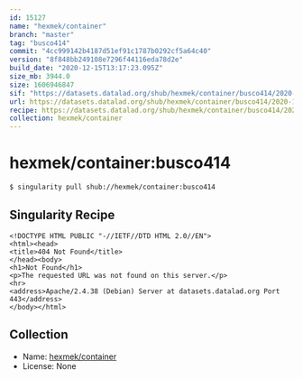 ```yaml
---
id: 15127
name: "hexmek/container"
branch: "master"
tag: "busco414"
commit: "4cc999142b4187d51ef91c1787b0292cf5a64c40"
version: "8f848bb249108e7296f44116eda78d2e"
build_date: "2020-12-15T13:17:23.095Z"
size_mb: 3944.0
size: 1606946847
sif: "https://datasets.datalad.org/shub/hexmek/container/busco414/2020-12-15-4cc99914-8f848bb2/8f848bb249108e7296f44116eda78d2e.sif"
url: https://datasets.datalad.org/shub/hexmek/container/busco414/2020-12-15-4cc99914-8f848bb2/
recipe: https://datasets.datalad.org/shub/hexmek/container/busco414/2020-12-15-4cc99914-8f848bb2/Singularity
collection: hexmek/container
---
```


# hexmek/container:busco414

```bash
$ singularity pull shub://hexmek/container:busco414
```

## Singularity Recipe

```singularity
<!DOCTYPE HTML PUBLIC "-//IETF//DTD HTML 2.0//EN">
<html><head>
<title>404 Not Found</title>
</head><body>
<h1>Not Found</h1>
<p>The requested URL was not found on this server.</p>
<hr>
<address>Apache/2.4.38 (Debian) Server at datasets.datalad.org Port 443</address>
</body></html>
```

## Collection

 - Name: [hexmek/container](https://github.com/hexmek/container)
 - License: None

